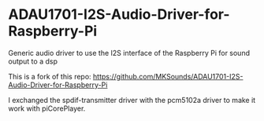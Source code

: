 # ADAU1701-I2S-Audio-Driver-for-Raspberry-Pi
Generic audio driver to use the I2S interface of the Raspberry Pi for sound output to a dsp

This is a fork of this repo:
https://github.com/MKSounds/ADAU1701-I2S-Audio-Driver-for-Raspberry-Pi

I exchanged the spdif-transmitter driver with the pcm5102a driver to make it work with piCorePlayer.
